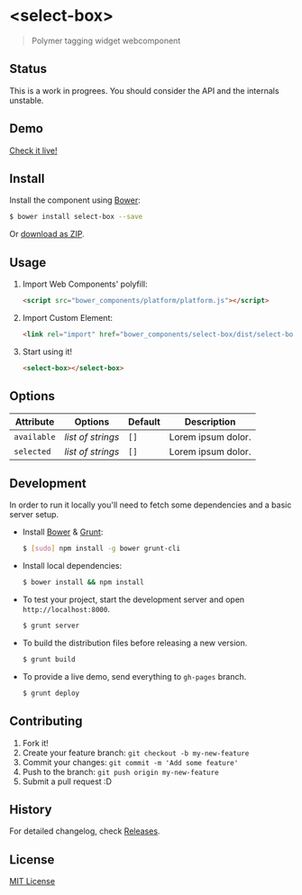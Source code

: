 # &lt;select-box&gt;

> Polymer tagging widget webcomponent

## Status

This is a work in progrees. You should consider the API and the internals unstable.

## Demo

[Check it live!](http://ionelmc.github.io/polymer-select-box)

## Install

Install the component using [Bower](http://bower.io/):

```sh
$ bower install select-box --save
```

Or [download as ZIP](https://github.com/ionelmc/polymer-select-box/archive/master.zip).

## Usage

1. Import Web Components' polyfill:

    ```html
    <script src="bower_components/platform/platform.js"></script>
    ```

2. Import Custom Element:

    ```html
    <link rel="import" href="bower_components/select-box/dist/select-box.html">
    ```

3. Start using it!

    ```html
    <select-box></select-box>
    ```

## Options

Attribute     | Options             | Default      | Description
---           | ---                 | ---          | ---
`available`   | *list of strings*   | `[]`         | Lorem ipsum dolor.
`selected`    | *list of strings*   | `[]`         | Lorem ipsum dolor.

## Development

In order to run it locally you'll need to fetch some dependencies and a basic server setup.

* Install [Bower](http://bower.io/) & [Grunt](http://gruntjs.com/):

    ```sh
    $ [sudo] npm install -g bower grunt-cli
    ```

* Install local dependencies:

    ```sh
    $ bower install && npm install
    ```

* To test your project, start the development server and open `http://localhost:8000`.

    ```sh
    $ grunt server
    ```

* To build the distribution files before releasing a new version.

    ```sh
    $ grunt build
    ```

* To provide a live demo, send everything to `gh-pages` branch.

    ```sh
    $ grunt deploy
    ```

## Contributing

1. Fork it!
2. Create your feature branch: `git checkout -b my-new-feature`
3. Commit your changes: `git commit -m 'Add some feature'`
4. Push to the branch: `git push origin my-new-feature`
5. Submit a pull request :D

## History

For detailed changelog, check [Releases](https://github.com/ionelmc/polymer-select-box/releases).

## License

[MIT License](http://opensource.org/licenses/MIT)
